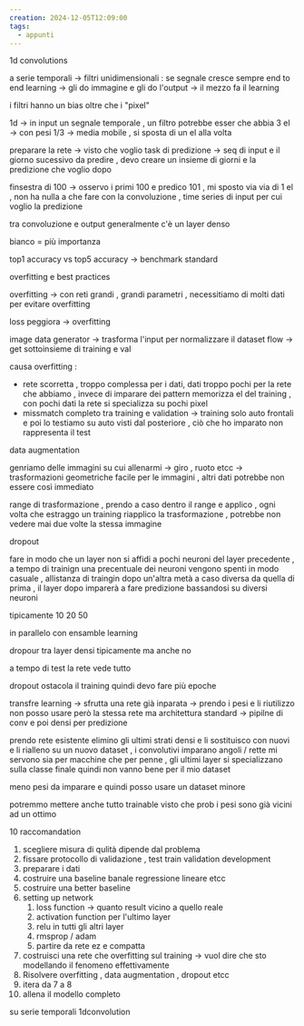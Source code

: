 ```yaml
---
creation: 2024-12-05T12:09:00
tags:
  - appunti
---
```

1d convolutions

a serie temporali -> filtri unidimensionali : se segnale cresce sempre
end to end learning -> gli do immagine e gli do l'output -> il mezzo fa il learning 

i filtri hanno un bias oltre che i "pixel" 

1d -> in input un segnale temporale , un filtro potrebbe esser che abbia 3 el -> con pesi 1/3 -> media mobile , si sposta di un el alla volta 

preparare la rete -> visto che voglio task di predizione -> seq di input e il giorno sucessivo da predire , devo creare un insieme di giorni e la predizione che voglio dopo

finsestra di 100 -> osservo i primi 100 e predico 101 , mi sposto via via di 1 el , non ha nulla a che fare con la convoluzione , time series di input per cui voglio la predizione

tra convoluzione e output generalmente c'è un layer denso 

bianco = più importanza 

top1 accuracy vs top5 accuracy -> benchmark standard 

overfitting e best practices

overfitting -> con reti grandi , grandi parametri , necessitiamo di molti dati per evitare overfitting

loss peggiora -> overfitting

image data generator -> trasforma l'input per normalizzare il dataset 
flow -> get sottoinsieme di training e val

causa overfitting : 
+ rete scorretta , troppo complessa per i dati,  dati troppo pochi per la rete che abbiamo , invece di imparare dei pattern memorizza el del training , con pochi dati la rete si specializza su pochi pixel 
+ missmatch completo tra training e validation -> training solo auto frontali e poi lo testiamo su auto visti dal posteriore , ciò che ho imparato non rappresenta il test 

data augmentation

genriamo delle immagini su cui allenarmi -> giro , ruoto etcc -> trasformazioni geometriche 
facile per le immagini , altri dati potrebbe non essere così immediato

range di trasformazione , prendo a caso dentro il range e applico , ogni volta che estraggo un training riapplico la trasformazione , potrebbe non vedere mai due volte la stessa immagine 

dropout

fare in modo che un layer non si affidi a pochi neuroni del layer precedente , a tempo di trainign una precentuale dei neuroni vengono spenti in modo casuale , allistanza di traingin dopo un'altra metà a caso diversa da quella di prima , il layer dopo imparerà a fare predizione bassandosi su diversi neuroni

tipicamente 10 20 50 

in parallelo con ensamble learning 

dropour tra layer densi tipicamente ma anche no 

a tempo di test la rete vede tutto 

dropout ostacola il training quindi devo fare più epoche 

transfre learning -> sfrutta una rete già inparata -> prendo i pesi e li riutilizzo 
non posso usare però la stessa rete ma architettura standard -> pipilne di conv e poi densi per predizione 

prendo rete esistente elimino gli ultimi strati densi e li sostituisco con nuovi e li rialleno su un nuovo dataset , i convolutivi imparano angoli / rette mi servono sia per macchine che per penne , gli ultimi layer si specializzano sulla classe finale quindi non vanno bene per il mio dataset

meno pesi da imparare e quindi posso usare un dataset minore

potremmo mettere anche tutto trainable visto che prob i pesi sono già vicini ad un ottimo

10 raccomandation

1. scegliere misura di qulità dipende dal problema
2. fissare protocollo di validazione , test train validation development
3. preparare i dati
4. costruire una baseline banale regressione lineare etcc 
5. costruire una better baseline
6. setting up network
	1. loss function -> quanto result vicino a quello reale
	2. activation function per l'ultimo layer
	3. relu in tutti gli altri layer
	4. rmsprop / adam
	5. partire da rete ez e compatta
7. costruisci una rete che overfitting sul training -> vuol dire che sto modellando il fenomeno effettivamente
8. Risolvere overfitting , data augmentation , dropout etcc
9. itera da 7 a 8
10. allena il modello completo 

su serie temporali 1dconvolution 



